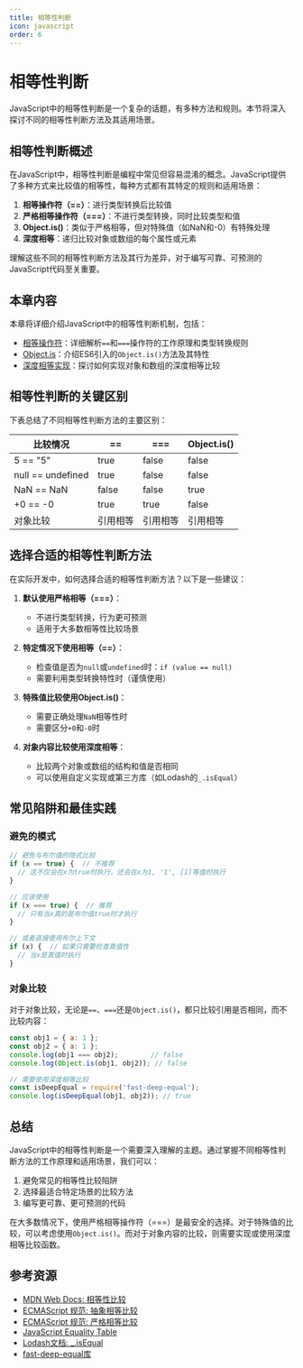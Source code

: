 ```yaml
---
title: 相等性判断
icon: javascript
order: 6
---
```


# 相等性判断

JavaScript中的相等性判断是一个复杂的话题，有多种方法和规则。本节将深入探讨不同的相等性判断方法及其适用场景。

## 相等性判断概述

在JavaScript中，相等性判断是编程中常见但容易混淆的概念。JavaScript提供了多种方式来比较值的相等性，每种方式都有其特定的规则和适用场景：

1. **相等操作符（==）**：进行类型转换后比较值
2. **严格相等操作符（===）**：不进行类型转换，同时比较类型和值
3. **Object.is()**：类似于严格相等，但对特殊值（如NaN和-0）有特殊处理
4. **深度相等**：递归比较对象或数组的每个属性或元素

理解这些不同的相等性判断方法及其行为差异，对于编写可靠、可预测的JavaScript代码至关重要。

## 本章内容

本章将详细介绍JavaScript中的相等性判断机制，包括：

- [相等操作符](./2.6.1-相等操作符.md)：详细解析`==`和`===`操作符的工作原理和类型转换规则
- [Object.is](./2.6.2-Object.is.md)：介绍ES6引入的`Object.is()`方法及其特性
- [深度相等实现](./2.6.3-深度相等实现.md)：探讨如何实现对象和数组的深度相等比较

## 相等性判断的关键区别

下表总结了不同相等性判断方法的主要区别：

| 比较情况 | == | === | Object.is() |
|---------|-----|-----|------------|
| 5 == "5" | true | false | false |
| null == undefined | true | false | false |
| NaN == NaN | false | false | true |
| +0 == -0 | true | true | false |
| 对象比较 | 引用相等 | 引用相等 | 引用相等 |

## 选择合适的相等性判断方法

在实际开发中，如何选择合适的相等性判断方法？以下是一些建议：

1. **默认使用严格相等（===）**：
   - 不进行类型转换，行为更可预测
   - 适用于大多数相等性比较场景

2. **特定情况下使用相等（==）**：
   - 检查值是否为`null`或`undefined`时：`if (value == null)`
   - 需要利用类型转换特性时（谨慎使用）

3. **特殊值比较使用Object.is()**：
   - 需要正确处理`NaN`相等性时
   - 需要区分`+0`和`-0`时

4. **对象内容比较使用深度相等**：
   - 比较两个对象或数组的结构和值是否相同
   - 可以使用自定义实现或第三方库（如Lodash的`_.isEqual`）

## 常见陷阱和最佳实践

### 避免的模式

```javascript
// 避免与布尔值的隐式比较
if (x == true) {  // 不推荐
  // 这不仅会在x为true时执行，还会在x为1, '1', [1]等值时执行
}

// 应该使用
if (x === true) {  // 推荐
  // 只有当x真的是布尔值true时才执行
}

// 或者直接使用布尔上下文
if (x) {  // 如果只需要检查真值性
  // 当x是真值时执行
}
```

### 对象比较

对于对象比较，无论是`==`、`===`还是`Object.is()`，都只比较引用是否相同，而不比较内容：

```javascript
const obj1 = { a: 1 };
const obj2 = { a: 1 };
console.log(obj1 === obj2);        // false
console.log(Object.is(obj1, obj2)); // false

// 需要使用深度相等比较
const isDeepEqual = require('fast-deep-equal');
console.log(isDeepEqual(obj1, obj2)); // true
```

## 总结

JavaScript中的相等性判断是一个需要深入理解的主题。通过掌握不同相等性判断方法的工作原理和适用场景，我们可以：

1. 避免常见的相等性比较陷阱
2. 选择最适合特定场景的比较方法
3. 编写更可靠、更可预测的代码

在大多数情况下，使用严格相等操作符（===）是最安全的选择。对于特殊值的比较，可以考虑使用`Object.is()`。而对于对象内容的比较，则需要实现或使用深度相等比较函数。

## 参考资源

- [MDN Web Docs: 相等性比较](https://developer.mozilla.org/zh-CN/docs/Web/JavaScript/Equality_comparisons_and_sameness)
- [ECMAScript 规范: 抽象相等比较](https://262.ecma-international.org/11.0/#sec-abstract-equality-comparison)
- [ECMAScript 规范: 严格相等比较](https://262.ecma-international.org/11.0/#sec-strict-equality-comparison)
- [JavaScript Equality Table](https://dorey.github.io/JavaScript-Equality-Table/)
- [Lodash文档: _.isEqual](https://lodash.com/docs/4.17.15#isEqual)
- [fast-deep-equal库](https://github.com/epoberezkin/fast-deep-equal)